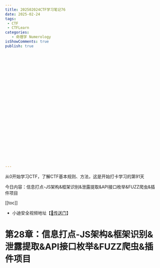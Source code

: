 ```yaml
---
title: 202502024CTF学习笔记76
date: 2025-02-24
tags:
 - CTF
 - CTFLearn
categories:
   - 命理学 Numerology
isShowComments: true
publish: true



























---
```


<Boxx/>

从0开始学习CTF，了解CTF基本规则、方法，这是开始打卡学习的第91天

今日内容：信息打点-JS架构&框架识别&泄露提取&API接口枚举&FUZZ爬虫&插件项目

[[toc]]

- 小迪安全视频地址【[🔗传送门]([https://www.bilibili.com/video/BV123yAYMEwb/)】

<!-- more -->

# 第28章：信息打点-JS架构&框架识别&泄露提取&API接口枚举&FUZZ爬虫&插件项目